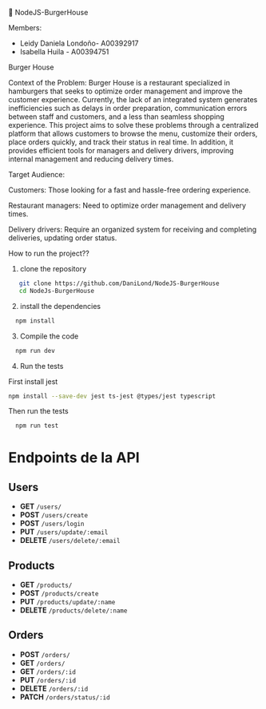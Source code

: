🍔 NodeJS-BurgerHouse

Members: 

- Leidy Daniela Londoño- A00392917
- Isabella Huila - A00394751

Burger House 

Context of the Problem: Burger House is a restaurant specialized in hamburgers that seeks to optimize order management and improve the customer experience. Currently, the lack of an integrated system generates inefficiencies such as delays in order preparation, communication errors between staff and customers, and a less than seamless shopping experience. This project aims to solve these problems through a centralized platform that allows customers to browse the menu, customize their orders, place orders quickly, and track their status in real time. In addition, it provides efficient tools for managers and delivery drivers, improving internal management and reducing delivery times.

Target Audience:

Customers: Those looking for a fast and hassle-free ordering experience.

Restaurant managers: Need to optimize order management and delivery times.

Delivery drivers: Require an organized system for receiving and completing deliveries, updating order status.


How to run the project??

1. clone the repository
```sh
   git clone https://github.com/DaniLond/NodeJS-BurgerHouse
   cd NodeJs-BurgerHouse
```
2. install the dependencies
```sh
  npm install
```

3. Compile the code
```sh
  npm run dev
```
4. Run the tests
   
  First install jest
  ```sh
  npm install --save-dev jest ts-jest @types/jest typescript  
```
Then run the tests
```sh
  npm run test 
```

# Endpoints de la API

## Users

- **GET** `/users/`  
- **POST** `/users/create`  
- **POST** `/users/login`  
- **PUT** `/users/update/:email`  
- **DELETE** `/users/delete/:email`

## Products
- **GET** `/products/`  
- **POST** `/products/create`  
- **PUT** `/products/update/:name`  
- **DELETE** `/products/delete/:name`


## Orders
- **POST** `/orders/`  
- **GET** `/orders/`  
- **GET** `/orders/:id`  
- **PUT** `/orders/:id`  
- **DELETE** `/orders/:id`  
- **PATCH** `/orders/status/:id`








